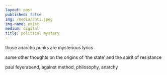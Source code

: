 ```yaml
---
layout: post
published: false
img: /media/anti.jpeg
img-name: exist
medium: digital
title: political mystery
---
```

  
  
those anarcho punks are mysterious lyrics

some other thoughts on the origins of ‘the state’ and the spirit of resistance

paul feyerabend,  against method, philosophy, anarchy